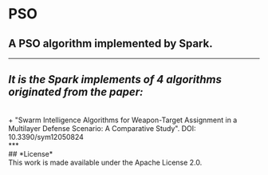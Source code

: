 # PSO
## A PSO algorithm implemented by Spark.
---
## *It is the Spark implements of 4 algorithms originated from the paper:*
<br>
+ "Swarm Intelligence Algorithms for Weapon-Target Assignment in a Multilayer Defense Scenario: A Comparative Study". DOI: 10.3390/sym12050824
<br>
***
<br>
## *License*
<br>
This work is made available under the Apache License 2.0.
